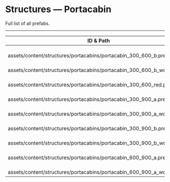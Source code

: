 # Structures — Portacabin
Full list of all <Badge type="warning" text="9"/> prefabs.

---
| ID & Path |
| --- |
| <Badge type="tip" text="2601424560"/> <br> assets/content/structures/portacabins/portacabin_300_600_b.prefab |
| <Badge type="tip" text="92269587"/> <br> assets/content/structures/portacabins/portacabin_300_600_b_wood.prefab |
| <Badge type="tip" text="1090461989"/> <br> assets/content/structures/portacabins/portacabin_300_600_red.prefab |
| <Badge type="tip" text="67375550"/> <br> assets/content/structures/portacabins/portacabin_300_900_a.prefab |
| <Badge type="tip" text="1996705036"/> <br> assets/content/structures/portacabins/portacabin_300_900_a_wood.prefab |
| <Badge type="tip" text="332622047"/> <br> assets/content/structures/portacabins/portacabin_300_900_b.prefab |
| <Badge type="tip" text="3843227104"/> <br> assets/content/structures/portacabins/portacabin_300_900_b_wood.prefab |
| <Badge type="tip" text="506788286"/> <br> assets/content/structures/portacabins/portacabin_600_900_a.prefab |
| <Badge type="tip" text="940944840"/> <br> assets/content/structures/portacabins/portacabin_600_900_a_wood.prefab |
